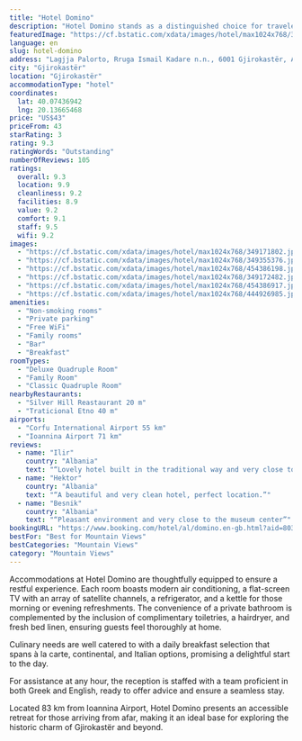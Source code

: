 ```yaml
---
title: "Hotel Domino"
description: "Hotel Domino stands as a distinguished choice for travelers seeking comfort and convenience in Gjirokastër, located a mere 44 km from the serene Zaravina Lake."
featuredImage: "https://cf.bstatic.com/xdata/images/hotel/max1024x768/349171802.jpg?k=094e9232b4b01de2643e0602ccf61c7ba952fde949b197f76b01d5cd943141bc&o=&hp=1"
language: en
slug: hotel-domino
address: "Lagjja Palorto, Rruga Ismail Kadare n.n., 6001 Gjirokastër, Albania"
city: "Gjirokastër"
location: "Gjirokastër"
accommodationType: "hotel"
coordinates:
  lat: 40.07436942
  lng: 20.13665468
price: "US$43"
priceFrom: 43
starRating: 3
rating: 9.3
ratingWords: "Outstanding"
numberOfReviews: 105
ratings:
  overall: 9.3
  location: 9.9
  cleanliness: 9.2
  facilities: 8.9
  value: 9.2
  comfort: 9.1
  staff: 9.5
  wifi: 9.2
images:
  - "https://cf.bstatic.com/xdata/images/hotel/max1024x768/349171802.jpg?k=094e9232b4b01de2643e0602ccf61c7ba952fde949b197f76b01d5cd943141bc&o=&hp=1"
  - "https://cf.bstatic.com/xdata/images/hotel/max1024x768/349355376.jpg?k=b3b60f746ec896c3d28c32f4576c31ac45a350d0d408c263659487314793caeb&o=&hp=1"
  - "https://cf.bstatic.com/xdata/images/hotel/max1024x768/454386198.jpg?k=cdd8600938c0f713e665eb150185b06dd1300ff5b5fea347a6f0f7ca20e05fa7&o=&hp=1"
  - "https://cf.bstatic.com/xdata/images/hotel/max1024x768/349172482.jpg?k=d2c8380fc74ac9a9eae7654a98babe646f1a83c9d9894a9397ba0df6540f0a23&o=&hp=1"
  - "https://cf.bstatic.com/xdata/images/hotel/max1024x768/454386917.jpg?k=6cd41605e3e0f0cea2cd274c9fe913c26629fa487d00af27438a0a36147a7e6d&o=&hp=1"
  - "https://cf.bstatic.com/xdata/images/hotel/max1024x768/444926985.jpg?k=e9a48233404fd4e8687a41dd7438d95029df3c8366e44aa47358b2c59bf09934&o=&hp=1"
amenities:
  - "Non-smoking rooms"
  - "Private parking"
  - "Free WiFi"
  - "Family rooms"
  - "Bar"
  - "Breakfast"
roomTypes:
  - "Deluxe Quadruple Room"
  - "Family Room"
  - "Classic Quadruple Room"
nearbyRestaurants:
  - "Silver Hill Reastaurant 20 m"
  - "Traticional Etno 40 m"
airports:
  - "Corfu International Airport 55 km"
  - "Ioannina Airport 71 km"
reviews:
  - name: "Ilir"
    country: "Albania"
    text: "“Lovely hotel built in the traditional way and very close to the bazaar, I recommend it”"
  - name: "Hektor"
    country: "Albania"
    text: "“A beautiful and very clean hotel, perfect location.”"
  - name: "Besnik"
    country: "Albania"
    text: "“Pleasant environment and very close to the museum center”"
bookingURL: "https://www.booking.com/hotel/al/domino.en-gb.html?aid=8035640"
bestFor: "Best for Mountain Views"
bestCategories: "Mountain Views"
category: "Mountain Views"
---
```


Accommodations at Hotel Domino are thoughtfully equipped to ensure a restful experience. Each room boasts modern air conditioning, a flat-screen TV with an array of satellite channels, a refrigerator, and a kettle for those morning or evening refreshments. The convenience of a private bathroom is complemented by the inclusion of complimentary toiletries, a hairdryer, and fresh bed linen, ensuring guests feel thoroughly at home.

Culinary needs are well catered to with a daily breakfast selection that spans à la carte, continental, and Italian options, promising a delightful start to the day.

For assistance at any hour, the reception is staffed with a team proficient in both Greek and English, ready to offer advice and ensure a seamless stay.

Located 83 km from Ioannina Airport, Hotel Domino presents an accessible retreat for those arriving from afar, making it an ideal base for exploring the historic charm of Gjirokastër and beyond.
